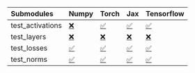 | Submodules       | Numpy                                                                                                                           | Torch                                                                                                                           | Jax                                                                                                                             | Tensorflow                                                                                                                      |
|:-----------------|:--------------------------------------------------------------------------------------------------------------------------------|:--------------------------------------------------------------------------------------------------------------------------------|:--------------------------------------------------------------------------------------------------------------------------------|:--------------------------------------------------------------------------------------------------------------------------------|
| test_activations | <a href="https://github.com/unifyai/ivy/runs/7938629909?check_suite_focus=true" rel="noopener noreferrer" target="_blank">❌</a> | <a href="https://github.com/unifyai/ivy/runs/7938630225?check_suite_focus=true" rel="noopener noreferrer" target="_blank">✅</a> | <a href="https://github.com/unifyai/ivy/runs/7938630352?check_suite_focus=true" rel="noopener noreferrer" target="_blank">✅</a> | <a href="https://github.com/unifyai/ivy/runs/7938630429?check_suite_focus=true" rel="noopener noreferrer" target="_blank">✅</a> |
| test_layers      | <a href="https://github.com/unifyai/ivy/runs/7938630000?check_suite_focus=true" rel="noopener noreferrer" target="_blank">❌</a> | <a href="https://github.com/unifyai/ivy/runs/7938630273?check_suite_focus=true" rel="noopener noreferrer" target="_blank">❌</a> | <a href="https://github.com/unifyai/ivy/runs/7938630371?check_suite_focus=true" rel="noopener noreferrer" target="_blank">❌</a> | <a href="https://github.com/unifyai/ivy/runs/7938630451?check_suite_focus=true" rel="noopener noreferrer" target="_blank">❌</a> |
| test_losses      | <a href="https://github.com/unifyai/ivy/runs/7938630092?check_suite_focus=true" rel="noopener noreferrer" target="_blank">✅</a> | <a href="https://github.com/unifyai/ivy/runs/7938630302?check_suite_focus=true" rel="noopener noreferrer" target="_blank">✅</a> | <a href="https://github.com/unifyai/ivy/runs/7938630386?check_suite_focus=true" rel="noopener noreferrer" target="_blank">✅</a> | <a href="https://github.com/unifyai/ivy/runs/7938630469?check_suite_focus=true" rel="noopener noreferrer" target="_blank">✅</a> |
| test_norms       | <a href="https://github.com/unifyai/ivy/runs/7938630172?check_suite_focus=true" rel="noopener noreferrer" target="_blank">✅</a> | <a href="https://github.com/unifyai/ivy/runs/7938630323?check_suite_focus=true" rel="noopener noreferrer" target="_blank">✅</a> | <a href="https://github.com/unifyai/ivy/runs/7938630412?check_suite_focus=true" rel="noopener noreferrer" target="_blank">✅</a> | <a href="https://github.com/unifyai/ivy/runs/7938630489?check_suite_focus=true" rel="noopener noreferrer" target="_blank">✅</a> |